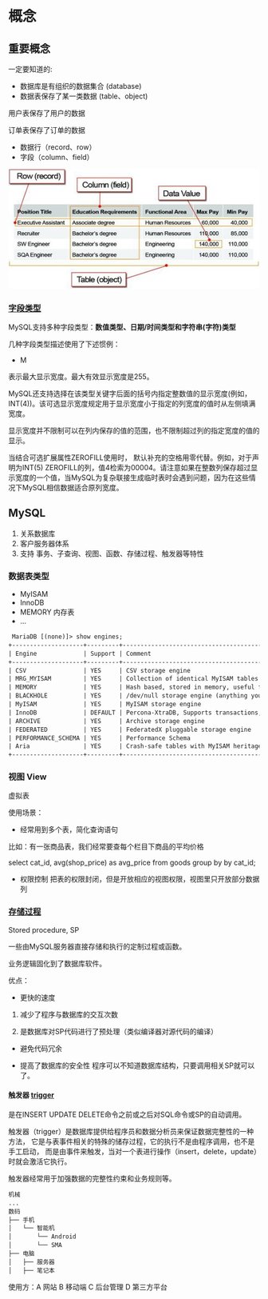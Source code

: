 # 概念
## 重要概念

一定要知道的:

- 数据库是有组织的数据集合 (database)
- 数据表保存了某一类数据 (table、object)

用户表保存了用户的数据

订单表保存了订单的数据

- 数据行（record、row）
- 字段（column、field）


![table_record](img/import_concepts.png)
### [字段类型](mysql_data_type.html)
MySQL支持多种字段类型：**数值类型、日期/时间类型和字符串(字符)类型**

几种字段类型描述使用了下述惯例：

- M

表示最大显示宽度。最大有效显示宽度是255。

MySQL还支持选择在该类型关键字后面的括号内指定整数值的显示宽度(例如，INT(4))。该可选显示宽度规定用于显示宽度小于指定的列宽度的值时从左侧填满宽度。

显示宽度并不限制可以在列内保存的值的范围，也不限制超过列的指定宽度的值的显示。

当结合可选扩展属性ZEROFILL使用时， 默认补充的空格用零代替。例如，对于声明为INT(5) ZEROFILL的列，值4检索为00004。请注意如果在整数列保存超过显示宽度的一个值，当MySQL为复杂联接生成临时表时会遇到问题，因为在这些情况下MySQL相信数据适合原列宽度。


## MySQL

1. 关系数据库
2. 客户服务器体系
3. 支持 事务、子查询、视图、函数、存储过程、触发器等特性

### 数据表类型

- MyISAM
- InnoDB
- MEMORY 内存表
- ...

```html
 MariaDB [(none)]> show engines;
+--------------------+---------+----------------------------------------------------------------------------+--------------+------+------------+
| Engine             | Support | Comment                                                                    | Transactions | XA   | Savepoints |
+--------------------+---------+----------------------------------------------------------------------------+--------------+------+------------+
| CSV                | YES     | CSV storage engine                                                         | NO           | NO   | NO         |
| MRG_MYISAM         | YES     | Collection of identical MyISAM tables                                      | NO           | NO   | NO         |
| MEMORY             | YES     | Hash based, stored in memory, useful for temporary tables                  | NO           | NO   | NO         |
| BLACKHOLE          | YES     | /dev/null storage engine (anything you write to it disappears)             | NO           | NO   | NO         |
| MyISAM             | YES     | MyISAM storage engine                                                      | NO           | NO   | NO         |
| InnoDB             | DEFAULT | Percona-XtraDB, Supports transactions, row-level locking, and foreign keys | YES          | YES  | YES        |
| ARCHIVE            | YES     | Archive storage engine                                                     | NO           | NO   | NO         |
| FEDERATED          | YES     | FederatedX pluggable storage engine                                        | YES          | NO   | YES        |
| PERFORMANCE_SCHEMA | YES     | Performance Schema                                                         | NO           | NO   | NO         |
| Aria               | YES     | Crash-safe tables with MyISAM heritage                                     | NO           | NO   | NO         |
+--------------------+---------+----------------------------------------------------------------------------+--------------+------+------------+
```

### 视图 View
虚拟表

使用场景：

- 经常用到多个表，简化查询语句

比如：有一张商品表，我们经常要查每个栏目下商品的平均价格

select cat_id, avg(shop_price) as avg_price from goods group by by cat_id;

- 权限控制
把表的权限封闭，但是开放相应的视图权限，视图里只开放部分数据列



### [存储过程](trigger_sp.md)
Stored procedure, SP

一些由MySQL服务器直接存储和执行的定制过程或函数。 

业务逻辑固化到了数据库软件。

优点：

- 更快的速度
1. 减少了程序与数据库的交互次数 

2. 是数据库对SP代码进行了预处理（类似编译器对源代码的编译）

- 避免代码冗余

- 提高了数据库的安全性
程序可以不知道数据库结构，只要调用相关SP就可以了。


#### 触发器 [trigger](trigger_sp.md)
是在INSERT UPDATE DELETE命令之前或之后对SQL命令或SP的自动调用。

触发器（trigger）是数据库提供给程序员和数据分析员来保证数据完整性的一种方法，
它是与表事件相关的特殊的储存过程，它的执行不是由程序调用，也不是手工启动，
而是由事件来触发，当对一个表进行操作（insert，delete，update）时就会激活它执行。

触发器经常用于加强数据的完整性约束和业务规则等。



```html
机械
...
数码
├── 手机
│   └── 智能机
│       └── Android
│       └── SMA
├── 电脑
│   ├── 服务器
│   ├── 笔记本
```

使用方：A 网站 B 移动端 C 后台管理 D 第三方平台







  
